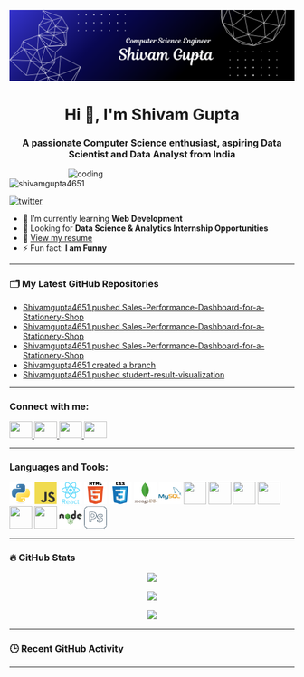 ![banner](https://github.com/Shivamgupta4651/Shivamgupta4641/blob/main/Abstract%20Technology%20Profile%20LinkedIn%20Banner.png)

<h1 align="center">Hi 👋, I'm Shivam Gupta</h1>
<h3 align="center">A passionate Computer Science enthusiast, aspiring Data Scientist and Data Analyst from India</h3>

<img align="right" alt="coding" width="400" src="https://user-images.githubusercontent.com/55389276/140866485-8fb1c876-9a8f-4d6a-98dc-08c4981eaf70.gif" />

<p align="left"> <img src="https://komarev.com/ghpvc/?username=shivamgupta4651&label=Profile%20views&color=0e75b6&style=flat" alt="shivamgupta4651" /> </p>

<p align="left">
  <a href="https://twitter.com/shivamguptaiitp" target="_blank">
    <img src="https://img.shields.io/twitter/follow/shivamguptaiitp?logo=twitter&style=for-the-badge" alt="twitter" />
  </a>
</p>

- 🌱 I’m currently learning **Web Development**
- 💼 Looking for **Data Science & Analytics Internship Opportunities**
- 📄 [View my resume](https://drive.google.com/file/d/1bMSR9sbkh-V2sXJMjWUO9DHZ-eTGQ6Re/view?usp=sharing)
- ⚡ Fun fact: **I am Funny**

---

### 🗂 My Latest GitHub Repositories
<!-- BLOG-POST-LIST:START:REPO -->
- [Shivamgupta4651 pushed Sales-Performance-Dashboard-for-a-Stationery-Shop](https://github.com/Shivamgupta4651/Sales-Performance-Dashboard-for-a-Stationery-Shop/compare/7737440dd6...8233cb8fb0)
- [Shivamgupta4651 pushed Sales-Performance-Dashboard-for-a-Stationery-Shop](https://github.com/Shivamgupta4651/Sales-Performance-Dashboard-for-a-Stationery-Shop/compare/cdd1cdb57d...7737440dd6)
- [Shivamgupta4651 pushed Sales-Performance-Dashboard-for-a-Stationery-Shop](https://github.com/Shivamgupta4651/Sales-Performance-Dashboard-for-a-Stationery-Shop/compare/a196998e1f...cdd1cdb57d)
- [Shivamgupta4651 created a branch](https://github.com/Shivamgupta4651/Sales-Performance-Dashboard-for-a-Stationery-Shop/compare/0000000000...a196998e1f)
- [Shivamgupta4651 pushed student-result-visualization](https://github.com/Shivamgupta4651/student-result-visualization/compare/45c1bc5956...e8a95b0f5b)
<!-- BLOG-POST-LIST:END -->

---

<h3 align="left">Connect with me:</h3>
<p align="left">
  <a href="https://twitter.com/shivamguptaiitp" target="_blank">
    <img src="https://raw.githubusercontent.com/rahuldkjain/github-profile-readme-generator/master/src/images/icons/Social/twitter.svg" height="30" width="40" />
  </a>
  <a href="https://www.linkedin.com/in/shivam-gupta-8a2a781b0" target="_blank">
    <img src="https://raw.githubusercontent.com/rahuldkjain/github-profile-readme-generator/master/src/images/icons/Social/linked-in-alt.svg" height="30" width="40" />
  </a>
  <a href="https://www.facebook.com/profile.php?id=100090563367092" target="_blank">
    <img src="https://raw.githubusercontent.com/rahuldkjain/github-profile-readme-generator/master/src/images/icons/Social/facebook.svg" height="30" width="40" />
  </a>
  <a href="https://instagram.com/shivam6510gupta" target="_blank">
    <img src="https://raw.githubusercontent.com/rahuldkjain/github-profile-readme-generator/master/src/images/icons/Social/instagram.svg" height="30" width="40" />
  </a>
</p>

---

<h3 align="left">Languages and Tools:</h3>
<p align="left">
  <img src="https://raw.githubusercontent.com/devicons/devicon/master/icons/python/python-original.svg" width="40" height="40" />
  <img src="https://raw.githubusercontent.com/devicons/devicon/master/icons/javascript/javascript-original.svg" width="40" height="40" />
  <img src="https://raw.githubusercontent.com/devicons/devicon/master/icons/react/react-original-wordmark.svg" width="40" height="40" />
  <img src="https://raw.githubusercontent.com/devicons/devicon/master/icons/html5/html5-original-wordmark.svg" width="40" height="40" />
  <img src="https://raw.githubusercontent.com/devicons/devicon/master/icons/css3/css3-original-wordmark.svg" width="40" height="40" />
  <img src="https://raw.githubusercontent.com/devicons/devicon/master/icons/mongodb/mongodb-original-wordmark.svg" width="40" height="40" />
  <img src="https://raw.githubusercontent.com/devicons/devicon/master/icons/mysql/mysql-original-wordmark.svg" width="40" height="40" />
  <img src="https://www.svgrepo.com/show/303229/microsoft-sql-server-logo.svg" width="40" height="40" />
  <img src="https://www.vectorlogo.zone/logos/getpostman/getpostman-icon.svg" width="40" height="40" />
  <img src="https://upload.wikimedia.org/wikipedia/commons/0/05/Scikit_learn_logo_small.svg" width="40" height="40" />
  <img src="https://www.vectorlogo.zone/logos/tensorflow/tensorflow-icon.svg" width="40" height="40" />
  <img src="https://www.vectorlogo.zone/logos/pytorch/pytorch-icon.svg" width="40" height="40" />
  <img src="https://www.vectorlogo.zone/logos/opencv/opencv-icon.svg" width="40" height="40" />
  <img src="https://raw.githubusercontent.com/devicons/devicon/master/icons/nodejs/nodejs-original-wordmark.svg" width="40" height="40" />
  <img src="https://raw.githubusercontent.com/devicons/devicon/master/icons/photoshop/photoshop-line.svg" width="40" height="40" />
</p>

---

### 🔥 GitHub Stats

<p align="center">
  <img src="https://github-readme-stats-sigma-five.vercel.app/api/top-langs/?username=shivamgupta4651&layout=compact&theme=default&cache_seconds=3600" />
</p>

<p align="center">
  <img src="https://github-readme-stats-sigma-five.vercel.app/api?username=shivamgupta4651&show_icons=true&locale=en&theme=default&cache_seconds=3600" />
</p>

<p align="center">
  <img src="https://github-readme-streak-stats.herokuapp.com/?user=shivamgupta4651&theme=default" />
</p>

---

### 🕒 Recent GitHub Activity
<!--START_SECTION:activity-->
<!--END_SECTION:activity-->

---
